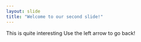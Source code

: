 ```yaml
---
layout: slide
title: "Welcome to our second slide!"
---
```

This is quite interesting
Use the left arrow to go back!
